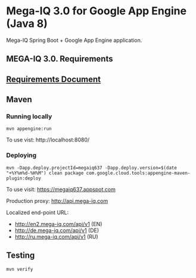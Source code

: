 Mega-IQ 3.0 for Google App Engine (Java 8)
============================

Mega-IQ Spring Boot + Google App Engine application.

## MEGA-IQ 3.0. Requirements

## [Requirements Document](https://docs.google.com/document/d/1juGpnjcJOHJY45edddpCGH7KFqlJFZyafU-qRk0eF3s/edit?usp=sharing)

## Maven
### Running locally

`mvn appengine:run`

To use vist: http://localhost:8080/

### Deploying

`mvn -Dapp.deploy.projectId=megaiq637 -Dapp.deploy.version=$(date "+%Y%m%d-%H%M") clean package com.google.cloud.tools:appengine-maven-plugin:deploy`

To use visit:  https://megaiq637.appspot.com

Production proxy: http://api.mega-iq.com

Localized end-point URL: 
* http://en2.mega-iq.com/api/v1 (EN)
* http://de.mega-iq.com/api/v1 (DE)
* http://ru.mega-iq.com/api/v1 (RU)

## Testing

`mvn verify`

